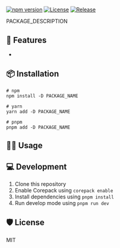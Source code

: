 #

[![npm version](https://badge.fury.io/js/PACKAGE_NAME.svg)](https://badge.fury.io/js/PACKAGE_NAME)
[![License](https://img.shields.io/npm/l/PACKAGE_NAME)](https://github.com/simochee/PACKAGE_NAME/blob/main/LICENSE)
[![Release](https://github.com/simochee/PACKAGE_NAME/actions/workflows/release.yaml/badge.svg)](https://github.com/simochee/PACKAGE_NAME/actions/workflows/release.yaml)

PACKAGE_DESCRIPTION

## 🧩 Features

-

## 📦 Installation

```shell
# npm
npm install -D PACKAGE_NAME

# yarn
yarn add -D PACKAGE_NAME

# pnpm
pnpm add -D PACKAGE_NAME
```

## 🧑‍💻 Usage

## 💻 Development

1. Clone this repository
1. Enable Corepack using `corepack enable`
1. Install dependencies using `pnpm install`
1. Run develop mode using `pnpm run dev`

## 🛡️ License

MIT

